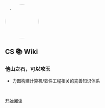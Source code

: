 
<img width="110px" style="border-radius: 50%" bor src="https://img-blog.csdnimg.cn/20200410105903679.jpg">


## CS 📚 Wiki

### 他山之石，可以攻玉


- 力图构建计算机/软件工程相关的完善知识体系


<img src="https://img.shields.io/badge/version-v2.0.0-green.svg" data-origin="https://img.shields.io/badge/version-v1.0.0-green.svg" alt=""> 
<img src="https://img.shields.io/badge/author-Veal98-yellow.svg" data-origin="https://img.shields.io/badge/author-Veal98-yellow.svg" alt=""> 
<img src="https://img.shields.io/badge/license-CC_BY_NC_SA-blue.svg" data-origin="https://img.shields.io/badge/license-CC_BY_NC_SA-blue.svg" alt="">

<br>


<!-- <span id="busuanzi_container_site_pv" style="display: inline;">
    👁️本页总访问次数:<span id="busuanzi_value_site_pv"></span> 
</span>
<span id="busuanzi_container_site_uv" style="display: inline;"> 
    | 🧑总访客数: <span id="busuanzi_value_site_uv"></span> 
</span> -->


[开始阅读](README.md)


<!-- 背景图片 -->
<!-- ![](https://img-blog.csdnimg.cn/20200410105725118.jpg)  -->
<!-- ![color](#BAFFB3) -->

